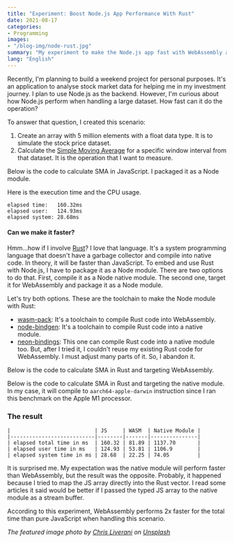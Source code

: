 ```yaml
---
title: "Experiment: Boost Node.js App Performance With Rust" 
date: 2021-08-17
categories:
- Programming
images:
- "/blog-img/node-rust.jpg"
summary: "My experiment to make the Node.js app fast with WebAssembly and Node native module that written in Rust."
lang: "English"
---
```


Recently, I'm planning to build a weekend project for personal purposes. It's an application to analyse stock market data for helping me in my investment journey. I plan to use Node.js as the backend. However, I'm curious about how Node.js perform when handling a large dataset. How fast can it do the operation?

To answer that question, I created this scenario:
1. Create an array with 5 million elements with a float data type. It is to simulate the stock price dataset.
2. Calculate the [Simple Moving Average](https://www.investopedia.com/terms/s/sma.asp) for a specific window interval from that dataset. It is the operation that I want to measure.

Below is the code to calculate SMA in JavaScript. I packaged it as a Node module.

<script src="https://gist.github.com/bepitulaz/5fc2b4a2a42b5225e2ea47b098a12883.js"></script>

Here is the execution time and the CPU usage.

```
elapsed time:   160.32ms
elapsed user:   124.93ms
elapsed system: 28.68ms
```

#### Can we make it faster?

Hmm...how if I involve [Rust](http://rust-lang.org)? I love that language. It's a system programming language that doesn't have a garbage collector and compile into native code. In theory, it will be faster than JavaScript. To embed and use Rust with Node.js, I have to package it as a Node module. There are two options to do that. First, compile it as a Node native module. The second one, target it for WebAssembly and package it as a Node module.

Let's try both options. These are the toolchain to make the Node module with Rust:
- [wasm-pack](https://rustwasm.github.io/wasm-pack/): It's a toolchain to compile Rust code into WebAssembly.
- [node-bindgen](https://github.com/infinyon/node-bindgen): It's a toolchain to compile Rust code into a native module.
- [neon-bindings](http://neon-bindings.com): This one can compile Rust code into a native module too. But, after I tried it, I couldn't reuse my existing Rust code for WebAssembly. I must adjust many parts of it. So, I abandon it.

Below is the code to calculate SMA in Rust and targeting WebAssembly.

<script src="https://gist.github.com/bepitulaz/88eb126ef1dd2ccd80d890aeee0c77a5.js"></script>

Below is the code to calculate SMA in Rust and targeting the native module. In my case, it will compile to `aarch64-apple-darwin` instruction since I ran this benchmark on the Apple M1 processor.

<script src="https://gist.github.com/bepitulaz/870868b5fe5fed87d21911d415a85891.js"></script>

### The result

```
|                           | JS     | WASM  | Native Module |
|---------------------------|--------|-------|---------------|
| elapsed total time in ms  | 160.32 | 81.89 | 1137.70       |
| elapsed user time in ms   | 124.93 | 53.81 | 1106.9        |
| elapsed system time in ms | 28.68  | 22.25 | 74.05         |
```

It is surprised me. My expectation was the native module will perform faster than WebAssembly, but the result was the opposite.  Probably, it happened because I tried to map the JS array directly into the Rust vector. I read some articles it said would be better if I passed the typed JS array to the native module as a stream buffer.

According to this experiment, WebAssembly performs 2x faster for the total time than pure JavaScript when handling this scenario.

_The featured image photo by <a href="https://unsplash.com/@chrisliverani?utm_source=unsplash&utm_medium=referral&utm_content=creditCopyText">Chris Liverani</a> on <a href="https://unsplash.com/s/photos/speed?utm_source=unsplash&utm_medium=referral&utm_content=creditCopyText">Unsplash</a>_
  
